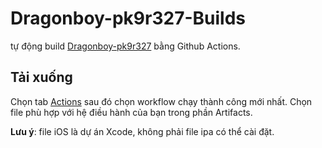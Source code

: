 # Dragonboy-pk9r327-Builds
tự động build [Dragonboy-pk9r327](https://github.com/pk9r327/Dragonboy/tree/Unity-project) bằng Github Actions.
## Tải xuống
Chọn tab [Actions](https://github.com/ElectroHeavenVN/Dragonboy-pk9r327-Builds/actions) sau đó chọn workflow chạy thành công mới nhất. Chọn file phù hợp với hệ điều hành của bạn trong phần Artifacts.

__Lưu ý__: file iOS là dự án Xcode, không phải file ipa có thể cài đặt.